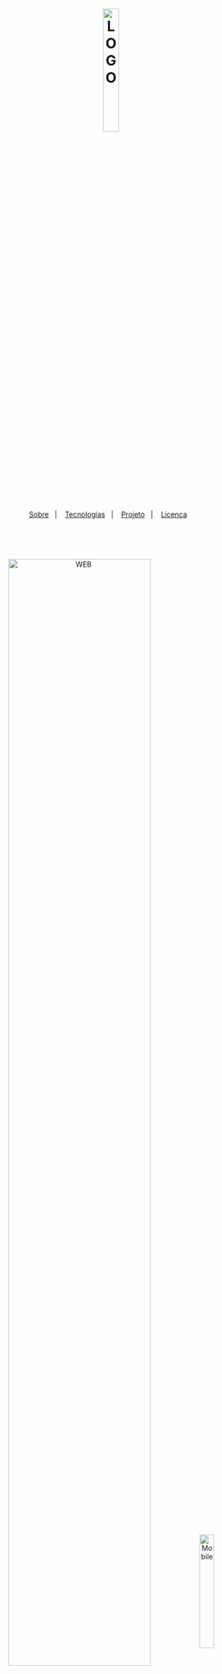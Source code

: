 <h1 align="center">
  <img alt="LOGO" title="Natal + Segura" src=".github/logo.png" width="25%">
</h1>

<p align="center">
<a href="#-sobre">Sobre</a>&nbsp;&nbsp;&nbsp;|&nbsp;&nbsp;&nbsp;
  <a href="#-tecnologias">Tecnologias</a>&nbsp;&nbsp;&nbsp;|&nbsp;&nbsp;&nbsp;
  <a href="#-projeto">Projeto</a>&nbsp;&nbsp;&nbsp;|&nbsp;&nbsp;&nbsp;
  <a href="#-licença">Licença</a>&nbsp;&nbsp;&nbsp;
</p>

<br>

<p align="center">
  <img alt="WEB" src=".github/WEB/WEB.png" width="75%" style="transform:translateY(35px)">
  <img alt="Mobile" src=".github/mobile/mobile (1).png" width="24%">
</p>

## 📂 Sobre
<p>
Como modo de solucionar e auxiliar a segurança natalense, o projeto Natal + Segura consiste em implementar duas plataformas, uma mais simples e voltada para dispositivos móveis e outra mais trabalhada, sendo um site responsivo.

A primeira plataforma consiste em um aplicativo mobile, com a funcionalidade de configurar um botão de pânico que entraria em contato rápido com as forças de segurança disponíveis na cidade como a policia militar, SAMU, corpo de bombeiros e a delegacia da mulher, para que a unidade mais próxima fosse direcionada ao local fazendo um contato direto e simples da população com as autoridades competentes.
</p>


## 🚀 Tecnologias

<p>Esse projeto foi desenvolvido com as seguintes tecnologias:</p>

- Web
  - HTML 5 ✔
  - CSS 3 ✔
  - JavaScript ✔
- Mobile
  - Não desenvolvido.

<span style="color:#833">*Aplicativo ainda em produção.</span>

##  📌Projeto

### 📱 Mobile

<p>

O aplicativo mobile conta com a execução de disposições de diversas funcionalidades do telefone celular. Desenvolvido de uma forma acessível e dinâmica pensada para o acesso a todos os natalenses o mesmo foi projetado para, com relação ao sistema Android, funcionar a partir do 5.1.1 Lollipop em sua versão estável.

Sua interface é simples. Assim que o usuário baixar e abrir pela primeira vez o aplicativo o mesmo irá mostrar a tela com um formulário a ser preenchido.
</p>
 
<p align="center">
  <img style="background:#fff;border-radius:70px; padding:-10;"alt="Tela Inicial" title="Formulário: Tela inicial"src=".github/mobile/mobile (4).png" style="max-width:280px" width="50%">
</p>
<p>
O usuário deverá preencher todos os campos disponíveis e permitir o acesso do app a alguns sistemas nativos como a localização e o Armazenamento. Após todo esse processo, o usuário será direcionado pelo aplicativo para sua tela inicial.

Na tela inicial conta com uma seção de botões com quatro botões de pânico principais de chamado contendo SAMU, CBMRN, PMRN e a DEAN. Ao clicar o mesmo aciona o serviço referente ao botão que envia todas as informações do usuário que foram preenchidas no formulário juntamente com sua localização atual. Logo a baixo temos uma seção com os telefones emergenciais disponíveis, para também serem utilizados.
</p>
 

<p align="center">
  <img alt="Tela principal" title="Tela principal"src=".github/mobile/mobile (1).png"  style="max-width:280px" width="40%">
  <img alt="Tela de confirmação" title="Modal de confirmação" src=".github/mobile/mobile (2).png"  style="max-width:280px" width="40%">
</p>

<p>
  Na barra superior do aplicativo onde encontra-se a logo temos també um menu que serve para acessar algumas informações a mais sobre o aplicativo. Permitindo o usuário editar suas informações, verificar as configurações de privacidade do aplicativo bem como ler sobre os termos de uso, configurações de acessibilidade para deficientes visuais e um acesso rápido ao site que faz ligação entre plataformas do sistema. 
  
  Outra funcionalidade, sendo a principal do menu, é de configuração de um acesso mais rápido. O usuário pode configurar um comando especifico em seu celular para acionar algum dos botões de pânico do aplicativo. Por exemplo, se ele quer que ao apertar três vezes seguidas no botão de Power (liga/desliga) do smartphone ele quer que a SAMU seja chamada, ele pode configurar isso por meio desse local.
</p>

<p align="center">
  <img alt="Menu lateral" title="Menu lateral" src=".github/mobile/mobile (3).png" style="max-width:280px" width="40%">
</p>

### 💻 WEB
<p>
O site irá manter o mesmo contato direto com forças de segurança e a adição do contato com a Companhia Energética do Rio Grande do Norte (COSERN), visto que em um experimento realizado por pesquisadores do Bureau Nacional de Pesquisa Econômica, em parceria com a polícia de Nova York, foi identificado que, ao manter iluminação pública extra em quarenta ruas consideradas perigosas, observaram uma diminuição de 36% nos crimes noturnos nessas localidades. Mais uma adição, é uma aba de denúncias, na qual a população poderá informar sobre crimes ou alertas de áreas de risco. Outra funcionalidade, voltada à informação, seria a visualização das propostas políticas relacionadas à segurança, para que a população possa estar ciente das decisões dos políticos. Para finalizar, haveria também uma área de feedback da população, sobre a usabilidade do site.
</p>

<p align="center">
  <img alt="Banner" title="Banner principal"src=".github/WEB/web (2).jpeg"  width="45%">
  <img alt="Botões" title="Botões"src=".github/WEB/web (3).jpeg"  width="45%">
</p>

<p>O intuito do mesmo é ser informativo e funcional assim comoo o aplicativo. Tendo as mesmas funções porém com a adição de algumas outras funcionalidades sendo essas: </p>

<ul>
  <li>No momento do pedido de socorro, será possível duas formas de localização. Por CEP ou a loocalização geográfica atual após dar  permissão ao navegador, dependendo da preferência do usuário. Além de um campo espessífico para descrissão de informações pertinentes para ajudar as autoridades.    
  </li>
    <p align="center">
      <img alt="Botões" title="Botões"src=".github/WEB/web (4).jpeg" width="60%">
    </p>


  <li>Modal espessífico para os telefones emergenciais com a adição de outros além dos que estão no aplicativo.</li>
    <p align="center">
      <img alt="Botões" title="Botões"src=".github/WEB/web (5).jpeg" width="60%">
    </p>

  <li>Uma seção de explicação sobre o porquê implementar o sistema e os índices atuais de da cidade de Natal comparado com os anos anteriores para futuramente termos uma noção de funcionamento do sistema. Além disso também contamos com uma seção de divulgação das propostas mais recentes que estão sendo apresentadas na cidade com relção àa segurança.
  </li>
    <p align="center">
      <img alt="Botões" title="Botões"src=".github/WEB/web (6).jpeg"  width="45%">    
      <img alt="Botões" title="Botões"src=".github/WEB/web (7).jpeg"   width="45%">
    </p>

  </li>
  <li>Também está presente uma seção onde mmostra os desenvolvedores principais do projeto que fizeram ser possível a construção dessa tecnologia além de uma seção de comentários para os usuários do sistema sendo possível ter um feedback dos natalences.   
  </li>
  <p align="center">
      <img alt="Modal: Telefones emergenciais" title="Modal: Telefones emergenciais"src=".github/WEB/web (1).jpeg"  width="60%">  
    </p>
</ul>

<p>Clique <a href="https://ernanej.github.io/NatalMaisSegura/" target="_blank">aqui</a> para acessá-lo.</p>

## 📝 Licença
Esse projeto está sob a licença MIT. Veja o arquivo <a href="./LICENSE">LICENSE</a> para mais detalhes.

---
<p align="center">
Desenvolvido com ♥ by: <br> <a href="https://github.com/ErnaneJ">Ernane Ferreira 👋🏻</a>
<a href="https://github.com/lucasgf007">Lucas Gabriel 👋🏻</a>
<a href="https://github.com/Romisly">Romisly Domingos 👋🏻</a><br/>
<small>Sistema desenvolvido como projeto final da matéria de Meio Ambiente e Desenvolvimento Urbano (MADU) do curso de Ciencias e Tecnologia (C&T) na Escola de Ciências e Tecnologia da Universidade Federal do Rio Grande do Norte ECT/UFRN.<small>
</p>

